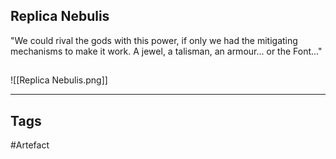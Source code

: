 ## Replica Nebulis
"We could rival the gods with this power, if only we had the mitigating mechanisms
to make it work. A jewel, a talisman, an armour... or the Font..."
## 
![[Replica Nebulis.png]]

---
## Tags
#Artefact